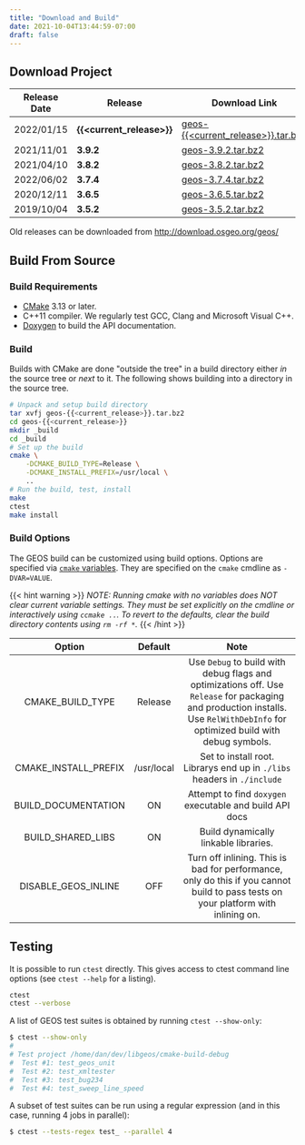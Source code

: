 ```yaml
---
title: "Download and Build"
date: 2021-10-04T13:44:59-07:00
draft: false
---
```



## Download Project

| Release Date | Release | Download Link | Changes |
| ------------ | ------- | ------------- | ------- |
|  2022/01/15 | **{{<current_release>}}** | [geos-{{<current_release>}}.tar.bz2](http://download.osgeo.org/geos/geos-{{<current_release>}}.tar.bz2) | [Changes](https://github.com/libgeos/geos/blob/{{<current_release>}}/NEWS)
|  2021/11/01 | **3.9.2** |  [geos-3.9.2.tar.bz2](http://download.osgeo.org/geos/geos-3.9.2.tar.bz2) | [Changes](https://github.com/libgeos/geos/blob/3.9.2/NEWS) |
|  2021/04/10 | **3.8.2** |  [geos-3.8.2.tar.bz2](http://download.osgeo.org/geos/geos-3.8.2.tar.bz2) | [Changes](https://github.com/libgeos/geos/blob/3.8.2/NEWS) |
|  2022/06/02 | **3.7.4** |  [geos-3.7.4.tar.bz2](http://download.osgeo.org/geos/geos-3.7.4.tar.bz2) | [Changes](https://github.com/libgeos/geos/blob/3.7.4/NEWS) |
|  2020/12/11 | **3.6.5** |  [geos-3.6.5.tar.bz2](http://download.osgeo.org/geos/geos-3.6.5.tar.bz2) | [Changes](https://github.com/libgeos/geos/blob/3.6.5/NEWS) |
|  2019/10/04 | **3.5.2** |  [geos-3.5.2.tar.bz2](http://download.osgeo.org/geos/geos-3.5.2.tar.bz2) | [Changes](https://github.com/libgeos/geos/blob/3.5.2/NEWS) |

Old releases can be downloaded from http://download.osgeo.org/geos/


## Build From Source

### Build Requirements

* [CMake](https://cmake.org/download/) 3.13 or later.
* C++11 compiler. We regularly test GCC, Clang and Microsoft Visual C++.
* [Doxygen](https://www.doxygen.nl/) to build the API documentation.

### Build

Builds with CMake are done "outside the tree" in a build directory either *in* the source tree or *next* to it.  The following shows building into a directory in the source tree.

```bash
# Unpack and setup build directory
tar xvfj geos-{{<current_release>}}.tar.bz2
cd geos-{{<current_release>}}
mkdir _build
cd _build
# Set up the build
cmake \
    -DCMAKE_BUILD_TYPE=Release \
    -DCMAKE_INSTALL_PREFIX=/usr/local \
    ..
# Run the build, test, install
make
ctest
make install
```

### Build Options

The GEOS build can be customized using build options.
Options are specified via [`cmake` variables](https://cmake.org/cmake/help/v2.8.8/cmake.html#section_Variables).
They are specified on the `cmake` cmdline as `-DVAR=VALUE`.

{{< hint warning >}}
*NOTE: Running cmake with no variables does NOT clear current variable settings. They must be set explicitly on the cmdline or interactively using `ccmake ..`. To revert to the defaults, clear the build directory contents using `rm -rf *`.*
{{< /hint >}}

| Option               | Default    | Note  |
| :------------------: | :--------: | :---: |
| CMAKE_BUILD_TYPE     | Release    | Use `Debug` to build with debug flags and optimizations off. Use `Release` for packaging and production installs. Use `RelWithDebInfo` for optimized build with debug symbols. |
| CMAKE_INSTALL_PREFIX | /usr/local | Set to install root. Librarys end up in `./libs` headers in `./include` |
| BUILD_DOCUMENTATION  | ON         | Attempt to find `doxygen` executable and build API docs |
| BUILD_SHARED_LIBS    | ON         | Build dynamically linkable libraries. |
| DISABLE_GEOS_INLINE  | OFF        | Turn off inlining. This is bad for performance, only do this if you cannot build to pass tests on your platform with inlining on. |

## Testing

It is possible to run `ctest` directly. This gives access to ctest command line options (see `ctest --help` for a listing).

```bash
ctest
ctest --verbose
```

A list of GEOS test suites is obtained by running `ctest --show-only`:

```bash
$ ctest --show-only
#
# Test project /home/dan/dev/libgeos/cmake-build-debug
#  Test #1: test_geos_unit
#  Test #2: test_xmltester
#  Test #3: test_bug234
#  Test #4: test_sweep_line_speed
```

A subset of test suites can be run using a regular expression (and in this case, running 4 jobs in parallel):

```bash
$ ctest --tests-regex test_ --parallel 4
```
